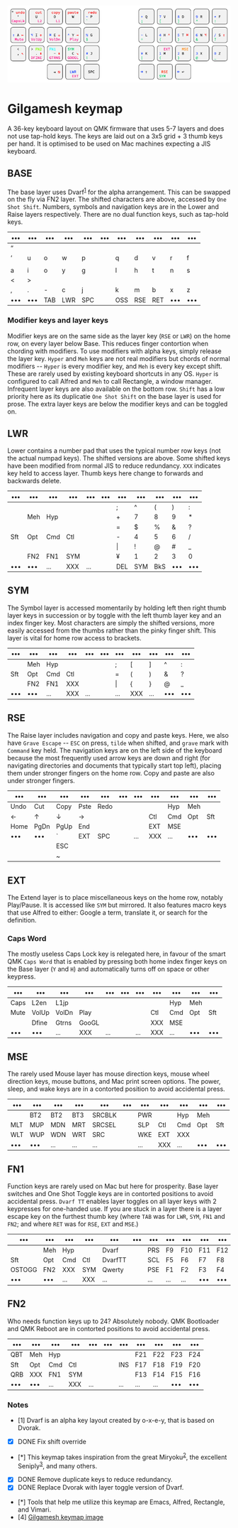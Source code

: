 ![Gilgamesh keymap image](https://github.com/gilgameshone/gilgamesh-layout/blob/main/Gilgamesh-whole.drawio.png)

# Gilgamesh keymap
A 36-key keyboard layout on QMK firmware that uses 5-7 layers and does not use tap-hold keys.
The keys are laid out on a 3x5 grid + 3 thumb keys per hand. It is optimised to be used on Mac machines expecting a JIS keyboard. 

## BASE

The base layer uses Dvarf<sup>[1](https://o-x-e-y.github.io/layouts/dvarf/index.html)</sup> for the alpha arrangement. This can be swapped on the fly via FN2 layer.
The shifted characters are above, accessed by `One Shot Shift`. 
Numbers, symbols and navigation keys are in the Lower and Raise layers respectively.
There are no dual function keys, such as tap-hold keys.

|•••|•••|•••|•••|•••|•••|•••|•••|•••|•••|•••|
|---|---|---|---|---|---|---|---|---|---|---|
| “ |   |   |   |   |   |   |   |   |   |   |
| ‘ | u | o | w | p |   | q | d | v | r | f |
|   |   |   |   |   |   |   |   |   |   |   |
| a | i | o | y | g |   | l | h | t | n | s |
| < | > |   |   |   |   |   |   |   |   |   |
| , | . | - | c | j |   | k | m | b | x | z |
|•••|•••|TAB|LWR|SPC|   |OSS|RSE|RET|•••|•••|

### Modifier keys and layer keys

Modifier keys are on the same side as the layer key (`RSE` or `LWR`) on the home row, on every layer below Base. This reduces finger contortion when chording with modifiers. To use modifiers with alpha keys, simply release the layer key. `Hyper` and `Meh` keys are not real modifiers but chords of normal modifiers -- `Hyper` is every modifier key, and `Meh` is every key except shift. These are rarely used by existing keyboard shortcuts in any OS. `Hyper` is configured to call Alfred and `Meh` to call Rectangle, a window manager. Infrequent layer keys are also available on the bottom row. `Shift` has a low priority here as its duplicatie `One Shot Shift` on the base layer is used for prose. The extra layer keys are below the modifier keys and can be toggled on.

## LWR

Lower contains a number pad that uses the typical number row keys (not the actual numpad keys). The shifted versions are above. Some shifted keys have been modified from normal JIS to reduce redundancy. `XXX` indicates key held to access layer. Thumb keys here change to forwards and backwards delete.

|•••|•••|•••|•••|•••|•••|•••|•••|•••|•••|•••|
|---|---|---|---|---|---|---|---|---|---|---|
|   |   |   |   |   |   | ; | ^ | ( | ) | : |
|   |Meh|Hyp|   |   |   | + | 7 | 8 | 9 | * |
|   |   |   |   |   |   | = | $ | % | & | ? |
|Sft|Opt|Cmd|Ctl|   |   | - | 4 | 5 | 6 | / |
|   |   |   |   |   |   | \|| ! | @ | # | _ |
|   |FN2|FN1|SYM|   |   | ¥ | 1 | 2 | 3 | 0 |
|•••|•••|...|XXX|...|   |DEL|SYM|BkS|•••|•••|

## SYM

The Symbol layer is accessed momentarily by holding left then right thumb layer keys in succession or by toggle with the left thumb layer key and an index finger key.
Most characters are simply the shifted versions, more easily accessed from the thumbs rather than the pinky finger shift. 
This layer is vital for home row access to brackets.

|•••|•••|•••|•••|•••|•••|•••|•••|•••|•••|•••|
|---|---|---|---|---|---|---|---|---|---|---|
|   |Meh|Hyp|   |   |   | ; | [ | ] | ^ | : |
|Sft|Opt|Cmd|Ctl|   |   | = | ( | ) | & | ? |
|   |FN2|FN1|XXX|   |   | \|| { | } | @ | _ |
|•••|•••|...|XXX|...|   |...|XXX|...|•••|•••|


## RSE

The Raise layer includes navigation and copy and paste keys.
Here, we also have `Grave Escape` -- `ESC` on press, `tilde` when shifted, and `grave` mark with `Command` key held.
The navigation keys are on the left side of the keyboard because the most frequently used arrow keys are down and right (for navigating directories and documents that typically start top left), placing them under stronger fingers on the home row. Copy and paste are also under stronger fingers. 

|•••|•••|•••|•••|•••|•••|•••|•••|•••|•••|•••|
|---|---|---|---|---|---|---|---|---|---|---|
|Undo|Cut |Copy|Pste|Redo|| |   |Hyp|Meh|   | 
|←   |↑   |↓   |→   |   | | |Ctl|Cmd|Opt|Sft| 
|Home|PgDn|PgUp|End |   | | |EXT|MSE|   |   |
|•••|•••| ` |EXT|SPC|   |...|XXX|...|•••|•••|
|   |   |ESC|   |   |   |   |   |   |   |   |
|   |   |~  |   |   |   |   |   |   |   |   |

## EXT

The Extend layer is to place miscellaneous keys on the home row, notably Play/Pause. It is accessed like `SYM` but mirrored. 
It also features macro keys that use Alfred to either: Google a term, translate it, or search for the definition.

### Caps Word
The mostly useless Caps Lock key is relegated here, in favour of the smart QMK `Caps Word` that is enabled by pressing both home index finger keys on the Base layer (`Y` and `H`) and automatically turns off on space or other keypress. 

|•••|•••|•••|•••|•••|•••|•••|•••|•••|•••|•••|
|---|---|---|---|---|---|---|---|---|---|---|
|Caps|L2en|L1jp||   |   |   |   |Hyp|Meh|   | 
|Mute|VolUp|VolDn|Play| | | |Ctl|Cmd|Opt|Sft| 
|    |Dfine|Gtrns|GooGL|| | |XXX|MSE|   |   |
|•••|•••|...|XXX|...|   |...|XXX|...|•••|•••|

## MSE

The rarely used Mouse layer has mouse direction keys, mouse wheel direction keys, mouse buttons, and Mac print screen options. The power, sleep, and wake keys are in a contorted position to avoid accidental press. 

|•••|•••|•••|•••|•••|•••|•••|•••|•••|•••|•••|
|---|---|---|---|---|---|---|---|---|---|---|
|   |BT2|BT2|BT3|SRCBLK||PWR|   |Hyp|Meh|   |
|MLT|MUP|MDN|MRT|SRCSEL||SLP|Ctl|Cmd|Opt|Sft|
|WLT|WUP|WDN|WRT|SRC|   |WKE|EXT|XXX|   |   |
|•••|•••|...|...|...|   |...|XXX|...|•••|•••|

## FN1

Function keys are rarely used on Mac but here for prosperity. Base layer switches and One Shot Toggle keys are in contorted positions to avoid accidental press.
`Dvarf TT` enables layer toggles on all layer keys with 2 keypresses for one-handed use. If you are stuck in a layer there is a layer escape key on the furthest thumb key (where `TAB` was for `LWR`, `SYM`, `FN1` and `FN2`; and where `RET` was for `RSE`, `EXT` and `MSE`.)

|•••|•••|•••|•••|•••|•••|•••|•••|•••|•••|•••|
|---|---|---|---|---|---|---|---|---|---|---|
|   |Meh|Hyp|   |Dvarf|    |PRS|F9 |F10|F11|F12|
|Sft|Opt|Cmd|Ctl|DvarfTT|   |SCL|F5 | F6| F7| F8|
|OSTOGG|FN2|XXX|SYM|Qwerty||PSE|F1 | F2| F3| F4|
|•••|•••|...|XXX|...|   |...|...|...|•••|•••|

## FN2

Who needs function keys up to 24? Absolutely nobody. QMK Bootloader and QMK Reboot are in contorted positions to avoid accidental press.

|•••|•••|•••|•••|•••|•••|•••|•••|•••|•••|•••|
|---|---|---|---|---|---|---|---|---|---|---|
|QBT|Meh|Hyp|   |   |   |   |F21|F22|F23|F24|
|Sft|Opt|Cmd|Ctl|   |   |INS|F17|F18|F19|F20|
|QRB|XXX|FN1|SYM|   |   |   |F13|F14|F15|F16|
|•••|•••|...|XXX|...|   |...|...|...|•••|•••|

### Notes

 - [1] Dvarf is an alpha key layout created by o-x-e-y, that is based on Dvorak.
 - [x] DONE Fix shift override
 - [*] This keymap takes inspiration from the great Miryoku<sup>[2](https://github.com/manna-harbour/miryoku)</sup>, the excellent Seniply<sup>[3](https://stevep99.github.io/seniply/)</sup>, and many others.
 - [x] DONE Remove duplicate keys to reduce redundancy.
 - [x] DONE Replace Dvorak with layer toggle version of Dvarf.
 - [*] Tools that help me utilize this keymap are Emacs, Alfred, Rectangle, and Vimari.
 - [4] [Gilgamesh keymap image](https://github.com/gilgameshone/gilgamesh-layout/blob/main/Gilgamesh-layers.drawio.png)
